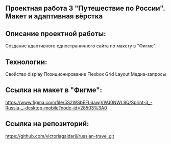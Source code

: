 ## **Проектная работа 3 "Путешествие по России". Макет и адаптивная вёрстка**

## Описание проектной работы:
Создание адаптивного одностраничного сайта по макету в "Фигме".

## Технологии:
Свойство display
Позиционирование
Flexbox
Grid Layout
Медиа-запросы

## Ссылка на макет в "Фигме":
https://www.figma.com/file/5S2WSbEFL6awjVWJ0NWL8Q/Sprint-3_-Russia-_-desktop-mobile?node-id=28503%3A0

## Ссылка на репозиторий:
https://github.com/victoriagaidarji/russian-travel.git
